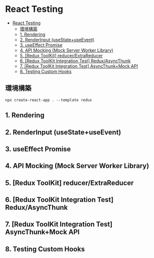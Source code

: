 # React Testing

<!-- @import "[TOC]" {cmd="toc" depthFrom=1 depthTo=6 orderedList=false} -->

<!-- code_chunk_output -->

- [React Testing](#react-testing)
  - [環境構築](#環境構築)
  - [1. Rendering](#1-rendering)
  - [2. RenderInput (useState+useEvent)](#2-renderinput-usestateuseevent)
  - [3. useEffect Promise](#3-useeffect-promise)
  - [4. API Mocking (Mock Server Worker Library)](#4-api-mocking-mock-server-worker-library)
  - [5. [Redux ToolKit] reducer/ExtraReducer](#5-redux-toolkit-reducerextrareducer)
  - [6. [Redux ToolKit Integration Test] Redux/AsyncThunk](#6-redux-toolkit-integration-test-reduxasyncthunk)
  - [7. [Redux ToolKit Integration Test] AsyncThunk+Mock API](#7-redux-toolkit-integration-test-asyncthunkmock-api)
  - [8. Testing Custom Hooks](#8-testing-custom-hooks)

<!-- /code_chunk_output -->

## 環境構築

    npx create-react-app . --template redux

## 1. Rendering

## 2. RenderInput (useState+useEvent)

## 3. useEffect Promise

## 4. API Mocking (Mock Server Worker Library)

## 5. [Redux ToolKit] reducer/ExtraReducer

## 6. [Redux ToolKit Integration Test] Redux/AsyncThunk

## 7. [Redux ToolKit Integration Test] AsyncThunk+Mock API

## 8. Testing Custom Hooks
